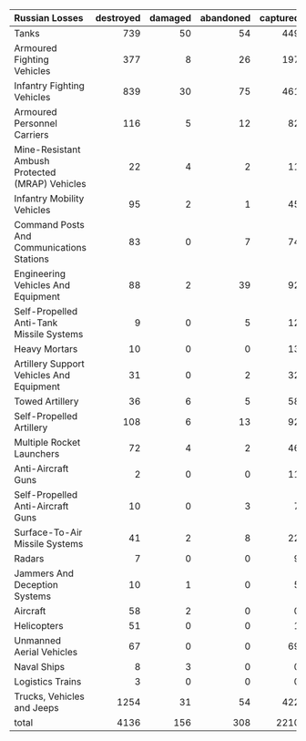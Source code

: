 | Russian Losses                                   |   destroyed |   damaged |   abandoned |   captured |   total |
|:-------------------------------------------------|------------:|----------:|------------:|-----------:|--------:|
| Tanks                                            |         739 |        50 |          54 |        449 |    1292 |
| Armoured Fighting Vehicles                       |         377 |         8 |          26 |        197 |     608 |
| Infantry Fighting Vehicles                       |         839 |        30 |          75 |        461 |    1405 |
| Armoured Personnel Carriers                      |         116 |         5 |          12 |         82 |     215 |
| Mine-Resistant Ambush Protected  (MRAP) Vehicles |          22 |         4 |           2 |         11 |      39 |
| Infantry Mobility Vehicles                       |          95 |         2 |           1 |         45 |     143 |
| Command Posts And Communications Stations        |          83 |         0 |           7 |         74 |     164 |
| Engineering Vehicles And Equipment               |          88 |         2 |          39 |         92 |     221 |
| Self-Propelled Anti-Tank Missile Systems         |           9 |         0 |           5 |         12 |      26 |
| Heavy Mortars                                    |          10 |         0 |           0 |         13 |      23 |
| Artillery Support Vehicles And Equipment         |          31 |         0 |           2 |         32 |      65 |
| Towed Artillery                                  |          36 |         6 |           5 |         58 |     105 |
| Self-Propelled Artillery                         |         108 |         6 |          13 |         92 |     219 |
| Multiple Rocket Launchers                        |          72 |         4 |           2 |         46 |     124 |
| Anti-Aircraft Guns                               |           2 |         0 |           0 |         11 |      13 |
| Self-Propelled Anti-Aircraft Guns                |          10 |         0 |           3 |          7 |      20 |
| Surface-To-Air Missile Systems                   |          41 |         2 |           8 |         22 |      73 |
| Radars                                           |           7 |         0 |           0 |          9 |      16 |
| Jammers And Deception Systems                    |          10 |         1 |           0 |          5 |      16 |
| Aircraft                                         |          58 |         2 |           0 |          0 |      60 |
| Helicopters                                      |          51 |         0 |           0 |          1 |      52 |
| Unmanned Aerial Vehicles                         |          67 |         0 |           0 |         69 |     136 |
| Naval Ships                                      |           8 |         3 |           0 |          0 |      11 |
| Logistics Trains                                 |           3 |         0 |           0 |          0 |       3 |
| Trucks, Vehicles and Jeeps                       |        1254 |        31 |          54 |        422 |    1761 |
| total                                            |        4136 |       156 |         308 |       2210 |    6810 |